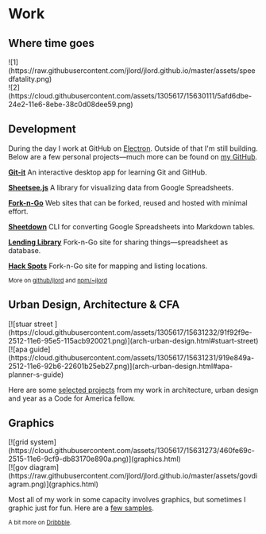 # Work
## Where time goes

<div>
  <div class="half">
    ![1](https://raw.githubusercontent.com/jlord/jlord.github.io/master/assets/speedfatality.png)
  </div>
  <div class="r half hide-work-photo">
    <!-- ![2](https://raw.githubusercontent.com/jlord/jlord.github.io/master/assets/govdiagram.png) -->
    ![2](https://cloud.githubusercontent.com/assets/1305617/15630111/5afd6dbe-24e2-11e6-8ebe-38c0d08dee59.png)
  </div>
</div>

## Development

During the day I work at GitHub on [Electron](http://electron.atom.io). Outside of that I'm still building. Below are a few personal projects—much more can be found on [my GitHub](https://github.com/jlord).

[**Git-it**](https://github.com/jlord/git-it-electron) An interactive desktop app for learning Git and GitHub.

[**Sheetsee.js**](https://jlord.github.io/sheetsee.js) A library for visualizing data from Google Spreadsheets.

[**Fork-n-Go**](https://jlord.github.io/forkngo) Web sites that can be forked, reused and hosted with minimal effort.

[**Sheetdown**](https://github.com/jlord/sheetdown) CLI for converting Google Spreadsheets into Markdown tables.

[**Lending Library**](https://jlord.github.io/lending-library) Fork-n-Go site for sharing things—spreadsheet as database.

[**Hack Spots**](https://jlord.github.io/hack-spots) Fork-n-Go site for mapping and listing locations.

<small class="meta">More on <a href="http://github.com/jlord" target="_blank">github/jlord</a> and <a href="http://www.npmjs.org/~jlord">npm/~jlord</a></small>

## Urban Design, Architecture & CFA

<div class="no-line">
  <div class="half">
    [![stuar street ](https://cloud.githubusercontent.com/assets/1305617/15631232/91f92f9e-2512-11e6-95e5-115acb920021.png)](arch-urban-design.html#stuart-street)
  </div>
  <div class="r half hide-work-photo">
    [![apa guide](https://cloud.githubusercontent.com/assets/1305617/15631231/919e849a-2512-11e6-92b6-22601b25eb27.png)](arch-urban-design.html#apa-planner-s-guide)
  </div>
</div>

Here are some [selected projects](arch-urban-design.html) from my work in architecture, urban design and year as a Code for America fellow.

## Graphics

<div class="no-line">
  <div class="half">
    [![grid system](https://cloud.githubusercontent.com/assets/1305617/15631273/460fe69c-2515-11e6-9cf9-db83170e890a.png)](graphics.html)
  </div>
  <div class="r half hide-work-photo">
    [![gov diagram](https://raw.githubusercontent.com/jlord/jlord.github.io/master/assets/govdiagram.png)](graphics.html)
  </div>
</div>

Most all of my work in some capacity involves graphics, but sometimes I graphic just for fun. Here are a [few samples](graphics.html).

<small class="meta">A bit more on <a href="http://dribbble.com/jlord">Dribbble</a>.</small>
